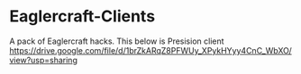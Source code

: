 # Eaglercraft-Clients
A pack of Eaglercraft hacks.
This below is Presision client
https://drive.google.com/file/d/1brZkARqZ8PFWUy_XPykHYyy4CnC_WbXO/view?usp=sharing
